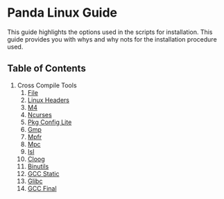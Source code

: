 # Panda Linux Guide

This guide highlights the options used in the scripts for installation. This guide provides you with whys and why nots for the installation procedure used.

## Table of Contents

1. Cross Compile Tools
    1. [File](cross-compile-tools/file.md)
    2. [Linux Headers](cross-compile-tools/linux-headers.md)
    3. [M4](cross-compile-tools/m4.md)
    4. [Ncurses](cross-compile-tools/ncurses.md)
    5. [Pkg Config Lite](cross-compile-tools/pkg-config-lite.md)
    6. [Gmp](cross-compile-tools/gmp.md)
    7. [Mpfr](cross-compile-tools/mpfr.md)
    8. [Mpc](cross-compile-tools/mpc.md)
    9. [Isl](cross-compile-tools/isl.md)
    10. [Cloog](cross-compile-tools/cloog.md)
    11. [Binutils](cross-compile-tools/binutils.md)
    12. [GCC Static](cross-compile-tools/gcc-static.md)
    12. [Glibc](cross-compile-tools/glibc.md)
    12. [GCC Final](cross-compile-tools/gcc-final.md)